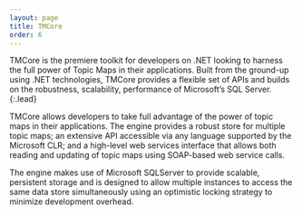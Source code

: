 ```yaml
---
layout: page
title: TMCore
order: 6
---
```


TMCore is the premiere toolkit for developers on .NET looking to harness the full power of Topic Maps in their applications. Built from the ground-up using .NET technologies, TMCore provides a flexible set of APIs and builds on the robustness, scalability, performance of Microsoft’s SQL Server.
{:.lead}

TMCore allows developers to take full advantage of the power of topic maps in their applications. The engine provides a robust store for multiple topic maps; an extensive API accessible via any language supported by the Microsoft CLR; and a high-level web services interface that allows both reading and updating of topic maps using SOAP-based web service calls.

The engine makes use of Microsoft SQLServer to provide scalable, persistent storage and is designed to allow multiple instances to access the same data store simultaneously using an optimistic locking strategy to minimize development overhead.
